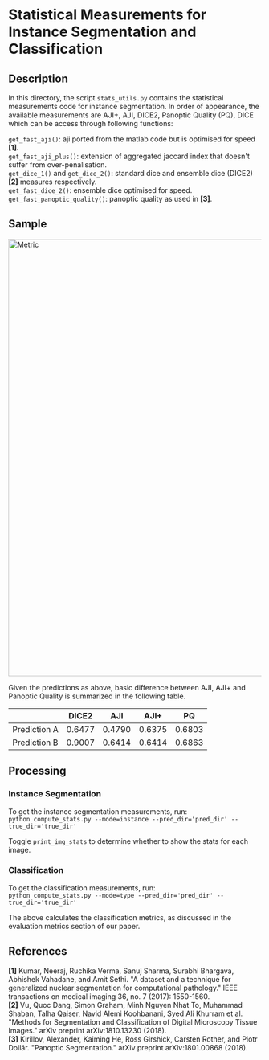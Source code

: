 
# Statistical Measurements for Instance Segmentation and Classification

## Description

In this directory, the script `stats_utils.py` contains the statistical measurements code for instance segmentation. In order of appearance, the available measurements are AJI+, AJI, DICE2, Panoptic Quality (PQ), DICE which can be access through following functions:

`get_fast_aji()`: aji ported from the matlab code but is optimised for speed **[1]**. <br/>
`get_fast_aji_plus()`: extension of aggregated jaccard index that doesn't suffer from over-penalisation. <br/>
`get_dice_1()` and `get_dice_2()`: standard dice and ensemble dice (DICE2) **[2]** measures respectively. <br/> 
`get_fast_dice_2()`: ensemble dice optimised for speed. <br/>
`get_fast_panoptic_quality()`: panoptic quality as used in **[3]**.

## Sample

<p float="center">
  <img src="/src/metrics/sample/metric.png" alt="Metric" width="870" />
</p>

Given the predictions as above, basic difference between AJI, AJI+ and Panoptic Quality is summarized
in the following table.

|               | DICE2  | AJI    | AJI+   | PQ     |
| ------------- |:------:|:------:|:------:|:------:|
| Prediction A  | 0.6477 | 0.4790 | 0.6375 | 0.6803 |
| Prediction B  | 0.9007 | 0.6414 | 0.6414 | 0.6863 |

## Processing

### Instance Segmentation

To get the instance segmentation measurements, run: <br/>
`python compute_stats.py --mode=instance --pred_dir='pred_dir' --true_dir='true_dir'` 

Toggle `print_img_stats` to determine whether to show the stats for each image.

### Classification

To get the classification measurements, run: <br/>
`python compute_stats.py --mode=type --pred_dir='pred_dir' --true_dir='true_dir'`

The above calculates the classification metrics, as discussed in the evaluation metrics section of our paper. 


## References
**[1]** Kumar, Neeraj, Ruchika Verma, Sanuj Sharma, Surabhi Bhargava, Abhishek Vahadane, and Amit Sethi. "A dataset and a technique for generalized nuclear segmentation for computational pathology." IEEE transactions on medical imaging 36, no. 7 (2017): 1550-1560. <br/>
**[2]** Vu, Quoc Dang, Simon Graham, Minh Nguyen Nhat To, Muhammad Shaban, Talha Qaiser, Navid Alemi Koohbanani, Syed Ali Khurram et al. "Methods for Segmentation and Classification of Digital Microscopy Tissue Images." arXiv preprint arXiv:1810.13230 (2018).  <br/>
**[3]** Kirillov, Alexander, Kaiming He, Ross Girshick, Carsten Rother, and Piotr Dollár. "Panoptic Segmentation." arXiv preprint arXiv:1801.00868 (2018).







